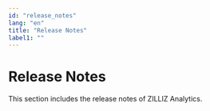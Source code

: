 ```yaml
---
id: "release_notes"
lang: "en"
title: "Release Notes"
label1: ""
---
```

# Release Notes

This section includes the release notes of ZILLIZ Analytics.